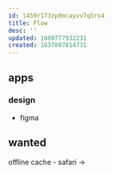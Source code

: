 ```yaml
---
id: l459r173zp0mcayvv7q5rs4
title: Flow
desc: ''
updated: 1680777932231
created: 1637087814731
---
```


## apps
### design
- figma

## wanted
offline cache - safari ->